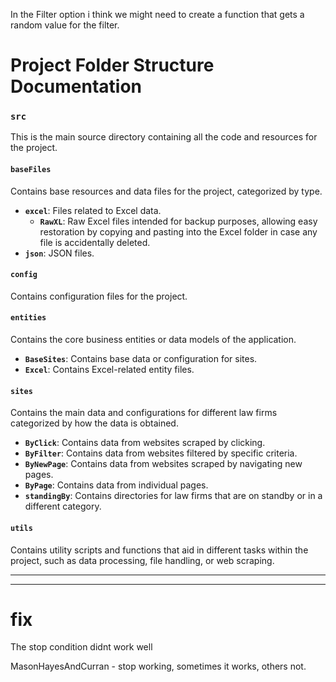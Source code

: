 In the Filter option i think we might need to create a function that gets a random value for the filter.

# Project Folder Structure Documentation

### `src`
This is the main source directory containing all the code and resources for the project.

#### `baseFiles`
Contains base resources and data files for the project, categorized by type.
- **`excel`**: Files related to Excel data.
  - **`RawXL`**: Raw Excel files intended for backup purposes, allowing easy
  restoration by copying and pasting into the Excel folder in case any file is
  accidentally deleted.
- **`json`**: JSON files.

#### `config`
Contains configuration files for the project.

#### `entities`
Contains the core business entities or data models of the application.
- **`BaseSites`**: Contains base data or configuration for sites.
- **`Excel`**: Contains Excel-related entity files.

#### `sites`
Contains the main data and configurations for different law firms categorized
by how the data is obtained.
- **`ByClick`**: Contains data from websites scraped by clicking.
- **`ByFilter`**: Contains data from websites filtered by specific criteria.
- **`ByNewPage`**: Contains data from websites scraped by navigating new pages.
- **`ByPage`**: Contains data from individual pages.
- **`standingBy`**: Contains directories for law firms that are on standby or
in a different category.

#### `utils`
Contains utility scripts and functions that aid in different tasks within the
project, such as data processing, file handling, or web scraping.

---

---
# fix

The stop condition didnt work well

MasonHayesAndCurran - stop working, sometimes it works, others not.